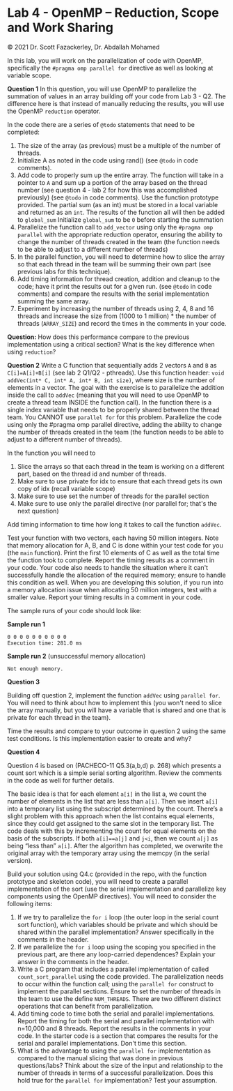 # Lab 4 - OpenMP – Reduction, Scope and Work Sharing
© 2021 Dr. Scott Fazackerley, Dr. Abdallah Mohamed


In this lab, you will work on the parallelization of code with OpenMP, specifically the `#pragma omp parallel for` directive as well as looking at variable scope. 


**Question 1**
In this question, you will use OpenMP to parallelize the summation of values in an array building off your code from Lab 3 - Q2.  The difference here is that instead of manually reducing the results, you will use the OpenMP `reduction` operator.   

In the code there are a series of `@todo` statements that need to be completed:
1. The size of the array (as previous) must be a multiple of the number of threads.
2. Initialize A as noted in the code using rand() (see `@todo` in code comments).
3. Add code to properly sum up the entire array.  The function will take in a pointer to `A` and sum up a portion of the array based on the thread number (see question 4 - lab 2 for how this was accomplished previously) (see `@todo` in code comments). Use the function prototype provided.  The partial sum (as an int) must be stored in a local variable and returned as an `int`.  The results of the function all will then be added to `global_sum`  Initialize `global_sum` to be `0` before starting the summation
4. Parallelize the function call to `add_vector`  using only the `#pragma omp parallel` with the appropriate reduction operator, ensuring the ability to change the number of threads created in the team (the function needs to be able to adjust to a different number of threads)
5. In the parallel function, you will need to determine how to slice the array so that each thread in the team will be summing their own part (see previous labs for this technique).
6. Add timing information for thread creation, addition and cleanup to the code; have it print the results out for a given run.  (see `@todo` in code comments) and compare the results with the serial implementation summing the same array.  
7. Experiment by increasing the number of threads using 2, 4, 8 and 16 threads and increase the size from (1000 to 1 million) * the number of threads (`ARRAY_SIZE`) and record the times in the comments in your code. 

**Question:** How does this performance compare to the previous implementation using a critical section?  What is the key difference when using `reduction`?

**Question 2**
Write a C function that sequentially adds 2 vectors `A` and `B` as `C[i]=A[i]+B[i]` (see lab 2 Q1/Q2 - pthreads). Use this function header: `void addVec(int* C, int* A, int* B, int size)`, where size is the number of elements in a vector. The goal with the exercise is to parallelize the addition inside the call to `addVec` (meaning that you will need to use OpenMP to create a thread team INSIDE the function call).  In the function there is a single index variable that needs to be properly shared between the thread team.  You CANNOT use `parallel for` for this problem.  Parallelize the code using only the #pragma omp parallel directive, adding the ability to change the number of threads created in the team (the function needs to be able to adjust to a different number of threads).

In the function you will need to 
1. Slice the arrays so that each thread in the team is working on a different part, based on the thread id and number of threads.
2. Make sure to use private for idx to ensure that each thread gets its own copy of idx (recall variable scope)
3. Make sure to use set the number of threads for the parallel section
4. Make sure to use only the parallel directive (nor parallel for; that's the next question)

Add timing information to time how long it takes to call the function `addVec`.  

Test your function with two vectors, each having 50 million integers. Note that memory allocation for A, B, and C is done within your test code for you (the `main` function). Print the first 10 elements of C as well as the total time the function took to complete. Report the timing results as a comment in your code.  Your code also needs to handle the situation where it can't successfully handle the allocation of the required memory; ensure to handle this condition as well.  When you are developing this solution, if you run into a memory allocation issue when allocating 50 million integers, test with a smaller value.   Report your timing results in a comment in your code. 

The sample runs of your code should look like:

**Sample run 1**

    0 0 0 0 0 0 0 0 0 0
    Execution time: 281.0 ms

**Sample run 2** (unsuccessful memory allocation)
    
    Not enough memory.

**Question 3**

Building off question 2, implement the function `addVec` using `parallel for`.  You will need to think about how to implement this (you won't need to slice the array manually, but you will have a variable that is shared and one that is private for each thread in the team).

Time the results and compare to your outcome in question 2 using the same test conditions.  Is this implementation easier to create and why?

**Question 4**

Question 4 is based on (PACHECO-11 Q5.3(a,b,d) p. 268) which presents a count sort which is a simple serial sorting algorithm. Review the comments in the code as well for further details.  

The basic idea is that for each element `a[i]` in the list a, we count the number of elements in the list that are less than `a[i]`. Then we insert `a[i]` into a temporary list using the subscript determined by the count. There’s a slight problem with this approach when the list contains equal elements, since they could get assigned to the same slot in the temporary list. The code deals with this by incrementing the count for equal elements on the basis of the subscripts. If both `a[i]==a[j]` and `j<i`, then we count `a[j]` as being “less than” `a[i]`. After the algorithm has completed, we overwrite the original array with the temporary array using the memcpy (in the serial version).

Build your solution using Q4.c (provided in the repo, with the function prototype and skeleton code), you will need to create a parallel implementation of the sort (use the serial implementation and parallelize key components using the OpenMP directives).  You will need to consider the following items:
1. If we try to parallelize the `for i` loop (the outer loop in the serial count sort function), which variables should be private and which should be shared within the parallel implementation? Answer specifically in the comments in the header.
2. If we parallelize the `for i` loop using the scoping you specified in the previous part, are there any loop-carried dependences? Explain your answer in the comments in the header.
3.  Write a C program that includes a parallel implementation of called `count_sort_parallel` using the code provided.  The parallelization needs to occur within the function call; using the `parallel for` construct to implement the parallel sections.  Ensure to set the number of threads in the team to use the define `NUM_THREADS`.  There are two different distinct operations that can benefit from parallelization.
4.  Add timing code to time both the serial and parallel implementations.  Report the timing for both the serial and parallel implementation with n=10,000 and 8 threads.   Report the results in the comments in your code.  In the starter code is a section that compares the results for the serial and parallel implementations.  Don't time this section. 
5. What is the advantage to using the `parallel for` implementation as compared to the manual slicing that was done in previous questions/labs?  Think about the size of the input and relationship to the number of threads in terms of a successful parallelization.  Does this hold true for the `parallel for` implementation? Test your assumption. 


